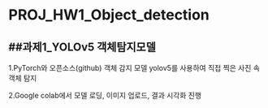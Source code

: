 # PROJ_HW1_Object_detection
##과제1_YOLOv5 **객체탐지**모델
---
1.PyTorch와 오픈소스(github) 객체 감지 모델 yolov5를 사용하여 직접 찍은 사진 속 객체 탐지

2.Google colab에서 모델 로딩, 이미지 업로드, 결과 시각화 진행


